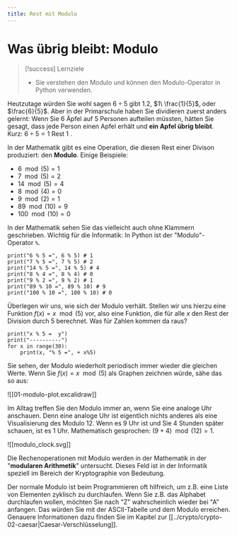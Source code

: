 ```yaml
---
title: Rest mit Modulo
---
```

# Was übrig bleibt: Modulo


> [!success] Lernziele
> 
> - Sie verstehen den Modulo und können den Modulo-Operator in Python verwenden.


Heutzutage würden Sie wohl sagen $6 \div 5$ gibt $1.2$, $1\ \frac{1}{5}$, oder $\frac{6}{5}$. Aber in der Primarschule haben Sie dividieren zuerst anders gelernt: Wenn Sie 6 Äpfel auf 5 Personen aufteilen müssten, hätten Sie gesagt, dass jede Person einen Apfel erhält und **ein Apfel übrig bleibt**. Kurz: $6 \div 5 = 1 \text{ Rest } 1$ .

In der Mathematik gibt es eine Operation, die diesen Rest einer Divison produziert: den **Modulo**. Einige Beispiele:

- $6 \mod(5) = 1$
- $7 \mod(5) = 2$
- $14 \mod(5) = 4$
- $8 \mod(4) = 0$
- $9 \mod(2) = 1$
- $89 \mod(10) = 9$
- $100 \mod(10) = 0$

In der Mathematik sehen Sie das vielleicht auch ohne Klammern geschrieben. Wichtig für die Informatik: In Python ist der "Modulo"-Operator `%`.

```turtle
print("6 % 5 =", 6 % 5) # 1
print("7 % 5 =", 7 % 5) # 2
print("14 % 5 =", 14 % 5) # 4
print("8 % 4 =", 8 % 4) # 0
print("9 % 2 =", 9 % 2) # 1
print("89 % 10 =", 89 % 10) # 9
print("100 % 10 =", 100 % 10) # 0
```

Überlegen wir uns, wie sich der Modulo verhält. Stellen wir uns hierzu eine Funktion $f(x) = x \mod(5)$ vor, also eine Funktion, die für alle $x$ den Rest der Division durch $5$ berechnet. Was für Zahlen kommen da raus?

```turtle
print("x % 5 =  y")
print("----------")
for x in range(30):
	print(x, "% 5 =", + x%5)
```

Sie sehen, der Modulo wiederholt periodisch immer wieder die gleichen Werte. Wenn Sie $f(x) = x \mod(5)$ als Graphen zeichnen würde, sähe das so aus:

![[01-modulo-plot.excalidraw]]

Im Alltag treffen Sie den Modulo immer an, wenn Sie eine analoge Uhr anschauen. Denn eine analoge Uhr ist eigentlich nichts anderes als eine Visualisierung des Modulo 12. Wenn es 9 Uhr ist und Sie 4 Stunden später schauen, ist es 1 Uhr. Mathematisch gesprochen: $(9 + 4) \mod(12) = 1$. 


![[modulo_clock.svg]]

Die Rechenoperationen mit Modulo werden in der Mathematik in der "**modularen Arithmetik**" untersucht. Dieses Feld ist in der Informatik speziell im Bereich der Kryptographie von Bedeutung.

Der normale Modulo ist beim Programmieren oft hilfreich, um z.B. eine Liste von Elementen zyklisch zu durchlaufen. Wenn Sie z.B. das Alphabet durchlaufen wollen, möchten Sie nach "Z" wahrscheinlich wieder bei "A" anfangen. Das würden Sie mit der ASCII-Tabelle und dem Modulo erreichen. Genauere Informationen dazu finden Sie im Kapitel zur [[../crypto/crypto-02-caesar|Caesar-Verschlüsselung]].

